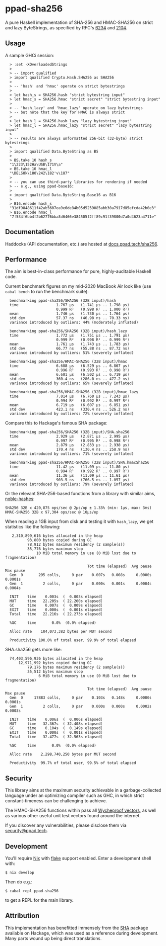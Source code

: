 # ppad-sha256

A pure Haskell implementation of SHA-256 and HMAC-SHA256 on strict and
lazy ByteStrings, as specified by RFC's [6234][r6234] and [2104][r2104].

## Usage

A sample GHCi session:

```
  > :set -XOverloadedStrings
  >
  > -- import qualified
  > import qualified Crypto.Hash.SHA256 as SHA256
  >
  > -- 'hash' and 'hmac' operate on strict bytestrings
  >
  > let hash_s = SHA256.hash "strict bytestring input"
  > let hmac_s = SHA256.hmac "strict secret" "strict bytestring input"
  >
  > -- 'hash_lazy' and 'hmac_lazy' operate on lazy bytestrings
  > -- but note that the key for HMAC is always strict
  >
  > let hash_l = SHA256.hash_lazy "lazy bytestring input"
  > let hmac_l = SHA256.hmac_lazy "strict secret" "lazy bytestring input"
  >
  > -- results are always unformatted 256-bit (32-byte) strict bytestrings
  >
  > import qualified Data.ByteString as BS
  >
  > BS.take 10 hash_s
  "1\223\152Ha\USB\171V\a"
  > BS.take 10 hmac_l
  "\DELSOk\180\242\182'v\187"
  >
  > -- you can use third-party libraries for rendering if needed
  > -- e.g., using ppad-base16:
  >
  > import qualified Data.ByteString.Base16 as B16
  >
  > B16.encode hash_s
  "31df9848611f42ab5607ea9e6de84b05d5259085abb30a7917d85efcda42b0e3"
  > B16.encode hmac_l
  "7f534f6bb4f2b62776bba3d6466e384505f2ff89c91f39800d7a0d4623a4711e"
```

## Documentation

Haddocks (API documentation, etc.) are hosted at
[docs.ppad.tech/sha256][hadoc].

## Performance

The aim is best-in-class performance for pure, highly-auditable Haskell
code.

Current benchmark figures on my mid-2020 MacBook Air look like (use
`cabal bench` to run the benchmark suite):

```
  benchmarking ppad-sha256/SHA256 (32B input)/hash
  time                 1.767 μs   (1.741 μs .. 1.798 μs)
                       0.999 R²   (0.998 R² .. 1.000 R²)
  mean                 1.746 μs   (1.730 μs .. 1.764 μs)
  std dev              57.37 ns   (46.98 ns .. 70.33 ns)
  variance introduced by outliers: 44% (moderately inflated)

  benchmarking ppad-sha256/SHA256 (32B input)/hash_lazy
  time                 1.772 μs   (1.751 μs .. 1.791 μs)
                       0.999 R²   (0.998 R² .. 0.999 R²)
  mean                 1.761 μs   (1.743 μs .. 1.783 μs)
  std dev              66.77 ns   (55.88 ns .. 87.72 ns)
  variance introduced by outliers: 51% (severely inflated)

  benchmarking ppad-sha256/HMAC-SHA256 (32B input)/hmac
  time                 6.688 μs   (6.529 μs .. 6.867 μs)
                       0.996 R²   (0.993 R² .. 0.998 R²)
  mean                 6.601 μs   (6.502 μs .. 6.719 μs)
  std dev              360.4 ns   (286.0 ns .. 477.2 ns)
  variance introduced by outliers: 65% (severely inflated)

  benchmarking ppad-sha256/HMAC-SHA256 (32B input)/hmac_lazy
  time                 7.014 μs   (6.760 μs .. 7.243 μs)
                       0.994 R²   (0.992 R² .. 0.997 R²)
  mean                 6.719 μs   (6.607 μs .. 6.851 μs)
  std dev              423.1 ns   (330.4 ns .. 526.2 ns)
  variance introduced by outliers: 72% (severely inflated)
```

Compare this to Hackage's famous SHA package:

```
  benchmarking ppad-sha256/SHA256 (32B input)/SHA.sha256
  time                 2.929 μs   (2.871 μs .. 2.995 μs)
                       0.997 R²   (0.995 R² .. 0.998 R²)
  mean                 2.879 μs   (2.833 μs .. 2.938 μs)
  std dev              170.4 ns   (130.4 ns .. 258.9 ns)
  variance introduced by outliers: 71% (severely inflated)

  benchmarking ppad-sha256/HMAC-SHA256 (32B input)/SHA.hmacSha256
  time                 11.42 μs   (11.09 μs .. 11.80 μs)
                       0.994 R²   (0.992 R² .. 0.997 R²)
  mean                 11.36 μs   (11.09 μs .. 11.61 μs)
  std dev              903.5 ns   (766.5 ns .. 1.057 μs)
  variance introduced by outliers: 79% (severely inflated)
```

Or the relevant SHA-256-based functions from a library with similar
aims, [noble-hashes][noble]:

```
SHA256 32B x 420,875 ops/sec @ 2μs/op ± 1.33% (min: 1μs, max: 3ms)
HMAC-SHA256 32B x 97,304 ops/sec @ 10μs/op
```

When reading a 1GB input from disk and testing it with `hash_lazy`, we
get statistics like the following:

```
   2,310,899,616 bytes allocated in the heap
          93,800 bytes copied during GC
          78,912 bytes maximum residency (2 sample(s))
          35,776 bytes maximum slop
              10 MiB total memory in use (0 MiB lost due to fragmentation)

                                     Tot time (elapsed)  Avg pause  Max pause
  Gen  0       295 colls,     0 par    0.007s   0.008s     0.0000s    0.0001s
  Gen  1         2 colls,     0 par    0.000s   0.001s     0.0004s    0.0004s

  INIT    time    0.003s  (  0.003s elapsed)
  MUT     time   22.205s  ( 22.260s elapsed)
  GC      time    0.007s  (  0.009s elapsed)
  EXIT    time    0.000s  (  0.001s elapsed)
  Total   time   22.216s  ( 22.273s elapsed)

  %GC     time       0.0%  (0.0% elapsed)

  Alloc rate    104,073,382 bytes per MUT second

  Productivity 100.0% of total user, 99.9% of total elapsed
```

SHA.sha256 gets more like:

```
  74,403,596,936 bytes allocated in the heap
      12,971,992 bytes copied during GC
          79,176 bytes maximum residency (2 sample(s))
          35,512 bytes maximum slop
               6 MiB total memory in use (0 MiB lost due to fragmentation)

                                     Tot time (elapsed)  Avg pause  Max pause
  Gen  0     17883 colls,     0 par    0.103s   0.148s     0.0000s    0.0001s
  Gen  1         2 colls,     0 par    0.000s   0.000s     0.0002s    0.0003s

  INIT    time    0.006s  (  0.006s elapsed)
  MUT     time   32.367s  ( 32.408s elapsed)
  GC      time    0.104s  (  0.149s elapsed)
  EXIT    time    0.000s  (  0.001s elapsed)
  Total   time   32.477s  ( 32.563s elapsed)

  %GC     time       0.0%  (0.0% elapsed)

  Alloc rate    2,298,740,250 bytes per MUT second

  Productivity  99.7% of total user, 99.5% of total elapsed
```

## Security

This library aims at the maximum security achievable in a
garbage-collected language under an optimizing compiler such as GHC, in
which strict constant-timeness can be challenging to achieve.

The HMAC-SHA256 functions within pass all [Wycheproof vectors][wyche],
as well as various other useful unit test vectors found around the
internet.

If you discover any vulnerabilities, please disclose them via
security@ppad.tech.

## Development

You'll require [Nix][nixos] with [flake][flake] support enabled. Enter a
development shell with:

```
$ nix develop
```

Then do e.g.:

```
$ cabal repl ppad-sha256
```

to get a REPL for the main library.

## Attribution

This implementation has benefitted immensely from the [SHA][hacka]
package available on Hackage, which was used as a reference during
development. Many parts wound up being direct translations.

[nixos]: https://nixos.org/
[flake]: https://nixos.org/manual/nix/unstable/command-ref/new-cli/nix3-flake.html
[hadoc]: https://docs.ppad.tech/sha256
[hacka]: https://hackage.haskell.org/package/SHA
[r6234]: https://datatracker.ietf.org/doc/html/rfc6234
[r2104]: https://datatracker.ietf.org/doc/html/rfc2104
[noble]: https://github.com/paulmillr/noble-hashes
[wyche]: https://github.com/C2SP/wycheproof
